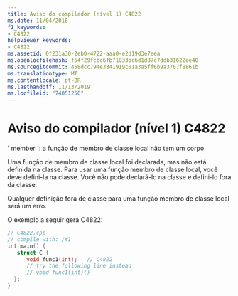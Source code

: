 ```yaml
---
title: Aviso do compilador (nível 1) C4822
ms.date: 11/04/2016
f1_keywords:
- C4822
helpviewer_keywords:
- C4822
ms.assetid: 0f231a30-2eb0-4722-aaa0-e2d19d3e7eea
ms.openlocfilehash: f54f29fcbc6fb71033bc6d1d87c7ddb31622ee40
ms.sourcegitcommit: 458dcc794e3841919c01a3a5ff6b9a3767f8861b
ms.translationtype: MT
ms.contentlocale: pt-BR
ms.lasthandoff: 11/13/2019
ms.locfileid: "74051250"
---
```

# <a name="compiler-warning-level-1-c4822"></a>Aviso do compilador (nível 1) C4822

' member ': a função de membro de classe local não tem um corpo

Uma função de membro de classe local foi declarada, mas não está definida na classe. Para usar uma função membro de classe local, você deve defini-la na classe. Você não pode declará-lo na classe e defini-lo fora da classe.

Qualquer definição fora de classe para uma função membro de classe local será um erro.

O exemplo a seguir gera C4822:

```cpp
// C4822.cpp
// compile with: /W1
int main() {
   struct C {
      void func1(int);   // C4822
      // try the following line instead
      // void func1(int){}
  };
}
```